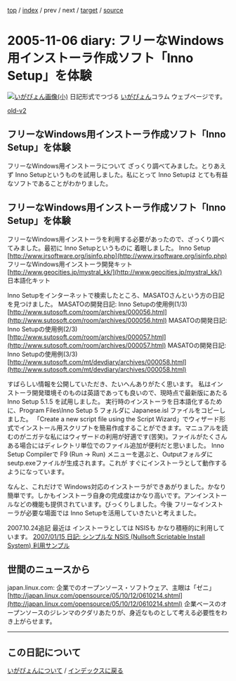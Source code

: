 [top](https://igapyon.github.io/diary/) 
 / [index](https://igapyon.github.io/diary/2005/index.html) 
 / prev 
 / next 
 / [target](https://igapyon.github.io/diary/2005/ig051106.html) 
 / [source](https://github.com/igapyon/diary/blob/gh-pages/2005/ig051106.html.src.md) 

2005-11-06 diary: フリーなWindows用インストーラ作成ソフト「Inno Setup」を体験
=====================================================================================================
[![いがぴょん画像(小)](https://igapyon.github.io/diary/images/iga200306s.jpg "いがぴょん")](https://igapyon.github.io/diary/memo/memoigapyon.html) 日記形式でつづる [いがぴょん](https://igapyon.github.io/diary/memo/memoigapyon.html)コラム ウェブページです。

[old-v2](ig051106-orig.html)

## フリーなWindows用インストーラ作成ソフト「Inno Setup」を体験

フリーなWindows用インストーラについて ざっくり調べてみました。とりあえず Inno Setupというものを試用しました。私にとって Inno Setupは とても有益なソフトであることがわかりました。






## フリーなWindows用インストーラ作成ソフト「Inno Setup」を体験


フリーなWindows用インストーラを利用する必要があったので、ざっくり調べてみました。最初に Inno Setupというものに 着眼しました。
Inno Setup
  [http://www.jrsoftware.org/isinfo.php](http://www.jrsoftware.org/isinfo.php)
  フリーなWindows用インストーラ開発キット
  [http://www.geocities.jp/mystral_kk/](http://www.geocities.jp/mystral_kk/)
  日本語化キット


Inno Setupをインターネットで検索したところ、MASATOさんという方の日記を見つけました。
MASATOの開発日記: Inno Setupの使用例(1/3)
  [http://www.sutosoft.com/room/archives/000056.html](http://www.sutosoft.com/room/archives/000056.html)
  MASATOの開発日記: Inno Setupの使用例(2/3)
  [http://www.sutosoft.com/room/archives/000057.html](http://www.sutosoft.com/room/archives/000057.html)
  MASATOの開発日記: Inno Setupの使用例(3/3)
  [http://www.sutosoft.com/mt/devdiary/archives/000058.html](http://www.sutosoft.com/mt/devdiary/archives/000058.html)


すばらしい情報を公開していただき、たいへんありがたく思います。
私はインストーラ開発環境そのものは英語であっても良いので、現時点で最新版にあたる Inno Setup 5.1.5 を試用しました。
  実行時のインストーラを日本語化するために、Program Files\Inno Setup 5 フォルダに Japanese.isl ファイルをコピーしました。
  「Create a new script file using the Script Wizard」でウィザード形式でインストール用スクリプトを簡易作成することができます。マニュアルを読むのがニガテな私にはウィザードの利用が好適です(苦笑)。ファイルがたくさんある場合にはディレクトリ単位でのファイル追加が便利だと思いました。
  Inno Setup Compilerで F9 (Run -> Run) メニューを選ぶと、Outputフォルダに seutp.exeファイルが生成されます。これが
  すぐにインストーラとして動作するようになっています。


なんと、これだけで Windows対応のインストーラができあがりました。かなり簡単です。しかもインストーラ自身の完成度はかなり高いです。アンインストールなどの機能も提供されています。びっくりしました。今後
フリーなインストーラが必要な場面では Inno Setupを活用していきたいと考えました。

2007.10.24追記 最近は インストーラとしては NSISも かなり積極的に利用しています。
[2007/01/15 日記: シンプルな NSIS (Nullsoft Scriptable Install System) 利用サンプル](../2007/ig070115.html)


## 世間のニュースから

japan.linux.com: 企業でのオープンソース・ソフトウェア、主眼は「ゼニ」
  [http://japan.linux.com/opensource/05/10/12/0610214.shtml](http://japan.linux.com/opensource/05/10/12/0610214.shtml)
  企業ベースのオープンソースのジレンマのクダリあたりが、身近なものとして考える必要性をわき上がらせます。


----------------------------------------------------------------------------------------------------

## この日記について
[いがぴょんについて](https://igapyon.github.io/diary/memo/memoigapyon.html) / [インデックスに戻る](https://igapyon.github.io/diary/idxall.html)

